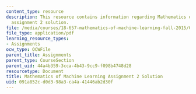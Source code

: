 ```yaml
---
content_type: resource
description: This resource contains information regarding Mathematics of machine learning
  assignment 2 solution.
file: /media/courses/18-657-mathematics-of-machine-learning-fall-2015/091a852cd0d398a3ca4a41446ab2d30f_MIT18_657F15_PS2_Sol.pdf
file_type: application/pdf
learning_resource_types:
- Assignments
ocw_type: OCWFile
parent_title: Assignments
parent_type: CourseSection
parent_uid: 44a4b359-3cca-4b43-9cc9-f098b4748d28
resourcetype: Document
title: Mathematics of Machine Learning Assignment 2 Solution
uid: 091a852c-d0d3-98a3-ca4a-41446ab2d30f
---
```

